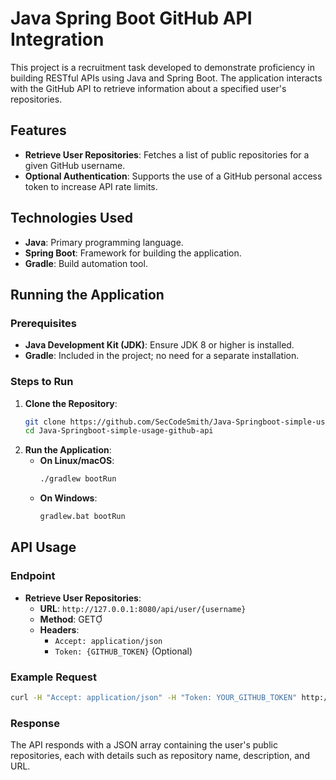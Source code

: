 # Java Spring Boot GitHub API Integration

This project is a recruitment task developed to demonstrate proficiency in building RESTful APIs using Java and Spring Boot. The application interacts with the GitHub API to retrieve information about a specified user's repositories.

## Features

- **Retrieve User Repositories**: Fetches a list of public repositories for a given GitHub username.
- **Optional Authentication**: Supports the use of a GitHub personal access token to increase API rate limits.

## Technologies Used

- **Java**: Primary programming language.
- **Spring Boot**: Framework for building the application.
- **Gradle**: Build automation tool.

## Running the Application

### Prerequisites

- **Java Development Kit (JDK)**: Ensure JDK 8 or higher is installed.
- **Gradle**: Included in the project; no need for a separate installation.

### Steps to Run

1. **Clone the Repository**:
   ```bash
   git clone https://github.com/SecCodeSmith/Java-Springboot-simple-usage-github-api.git
   cd Java-Springboot-simple-usage-github-api
   ```
2. **Run the Application**:
   - **On Linux/macOS**:
     ```bash
     ./gradlew bootRun
     ```
   - **On Windows**:
     ```cmd
     gradlew.bat bootRun
     ```

## API Usage

### Endpoint

- **Retrieve User Repositories**:
  - **URL**: `http://127.0.0.1:8080/api/user/{username}`
  - **Method**: GET
  - **Headers**:
    - `Accept: application/json`
    - `Token: {GITHUB_TOKEN}` (Optional)

### Example Request

```bash
curl -H "Accept: application/json" -H "Token: YOUR_GITHUB_TOKEN" http://127.0.0.1:8080/api/user/octocat
```

### Response

The API responds with a JSON array containing the user's public repositories, each with details such as repository name, description, and URL.
